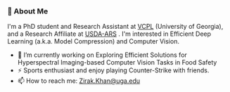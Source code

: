 ### 👋 About Me
I'm a PhD student and Research Assistant at [VCPL](https://www.cs.uga.edu/research/lab/visual-and-parallel-computing-lab-vpcl) (University of Georgia), and a Research Affiliate at [USDA-ARS](https://www.ars.usda.gov/) . I'm interested in Efficient Deep Learning (a.k.a. Model Compression) and Computer Vision.

- 🔬 I’m currently working on Exploring Efficient Solutions for Hyperspectral Imaging-based Computer Vision Tasks in Food Safety
- ⚡ Sports enthusiast and enjoy playing Counter-Strike with friends.
- 📫 How to reach me:  [Zirak.Khan@uga.edu](mailto:Zirak.Khan@uga.edu)





<!--
**zirakkk/zirakkk** is a ✨ _special_ ✨ repository because its `README.md` (this file) appears on your GitHub profile.

Here are some ideas to get you started:
- 🌍 Visit my webpage: ....
- 🔭 I’m currently working on ...
- 🌱 I’m currently learning ...
- 👯 I’m looking to collaborate on ...
- 🤔 I’m looking for help with ...
- 💬 Ask me about ...
- 📫 How to reach me: ...
- 😄 Pronouns: ...
- ⚡ Fun fact: ...
-->
